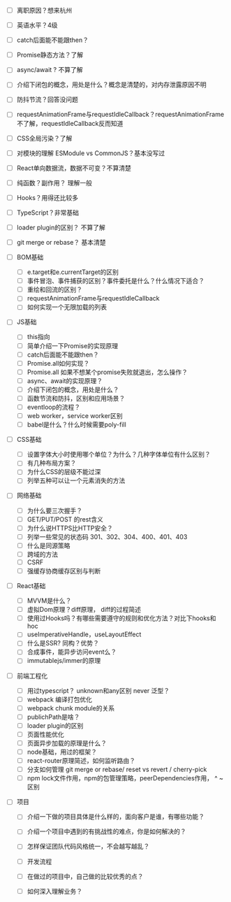 - [ ] 离职原因？想来杭州
- [ ] 英语水平？4级
- [ ] catch后面能不能跟then？ 
- [ ] Promise静态方法？了解
- [ ] async/await ?  不算了解
- [ ] 介绍下闭包的概念，用处是什么？概念是清楚的，对内存泄露原因不明
- [ ] 防抖节流？回答没问题
- [ ] requestAnimationFrame与requestIdleCallback？requestAnimationFrame不了解，requestIdleCallback反而知道
- [ ] CSS全局污染？了解
- [ ] 对模块的理解 ESModule vs CommonJS？基本没写过
- [ ] React单向数据流，数据不可变？不算清楚
- [ ] 纯函数？副作用？ 理解一般
- [ ] Hooks？用得还比较多
- [ ] TypeScript？非常基础
- [ ] loader plugin的区别？ 不算了解
- [ ] git merge or rebase？ 基本清楚



- [ ] BOM基础
  - [ ] e.target和e.currentTarget的区别
  - [ ] 事件冒泡、事件捕获的区别？事件委托是什么？什么情况下适合？
  - [ ] 重绘和回流的区别？
  - [ ] requestAnimationFrame与requestIdleCallback
  - [ ] 如何实现一个无限加载的列表
- [ ] JS基础

  - [ ] this指向
  - [ ] 简单介绍一下Promise的实现原理
  - [ ] catch后面能不能跟then？
  - [ ] Promise.all如何实现？
  - [ ] Promise.all 如果不想某个promise失败就退出，怎么操作？
  - [ ] async、await的实现原理？
  - [ ] 介绍下闭包的概念，用处是什么？
  - [ ] 函数节流和防抖，区别和应用场景？
  - [ ] eventloop的流程？
  - [ ] web worker，service worker区别
  - [ ] babel是什么？什么时候需要poly-fill
- [ ] CSS基础

  - [ ] 设置字体大小时使用哪个单位？为什么？几种字体单位有什么区别？
  - [ ] 有几种布局方案？
  - [ ] 为什么CSS的层级不能过深
  - [ ] 列举五种可以让一个元素消失的方法
- [ ] 网络基础

  - [ ] 为什么要三次握手？
  - [ ] GET/PUT/POST 的rest含义
  - [ ] 为什么说HTTPS比HTTP安全？
  - [ ] 列举一些常见的状态码  301、302、304、400、401、403
  - [ ] 什么是同源策略
  - [ ] 跨域的方法
  - [ ] CSRF
  - [ ] 强缓存协商缓存区别与判断
- [ ] React基础

  - [ ] MVVM是什么？
  - [ ] 虚拟Dom原理？diff原理， diff的过程简述
  - [ ] 使用过Hooks吗？有哪些需要遵守的规则和优化方法？对比下hooks和hoc
  - [ ] useImperativeHandle，useLayoutEffect
  - [ ] 什么是SSR? 同构？优势？
  - [ ] 合成事件，能异步访问event么？
  - [ ] immutablejs/immer的原理
- [ ] 前端工程化

  - [ ] 用过typescript？ unknown和any区别 never 泛型？
  - [ ] webpack 编译打包优化
  - [ ] webpack chunk module的关系
  - [ ] publichPath是啥？
  - [ ] loader plugin的区别
  - [ ] 页面性能优化
  - [ ] 页面异步加载的原理是什么？
  - [ ] node基础，用过的框架？
  - [ ] react-router原理简述，如何监听路由？
  - [ ] 分支如何管理 git merge or rebase/ reset vs revert / cherry-pick
  - [ ] npm lock文件作用，npm的包管理策略，peerDependencies作用， ^ ~ 区别
- [ ] 项目

  - [ ] 介绍一下做的项目具体是什么样的，面向客户是谁，有哪些功能？
  - [ ] 介绍一个项目中遇到的有挑战性的难点，你是如何解决的？
  - [ ] 怎样保证团队代码风格统一，不会越写越乱？
  - [ ] 开发流程
  - [ ] 在做过的项目中，自己做的比较优秀的点？
  - [ ] 如何深入理解业务？

